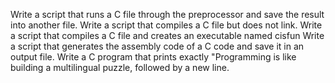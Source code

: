 Write a script that runs a C file through the preprocessor and save the result into another file.
Write a script that compiles a C file but does not link.
Write a script that compiles a C file and creates an executable named cisfun
Write a script that generates the assembly code of a C code and save it in an output file.
Write a C program that prints exactly "Programming is like building a multilingual puzzle, followed by a new line.
